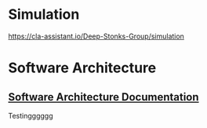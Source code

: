 # Simulation

https://cla-assistant.io/Deep-Stonks-Group/simulation


# Software Architecture

## [Software Architecture Documentation](docs/SAD.md)

Testingggggg
